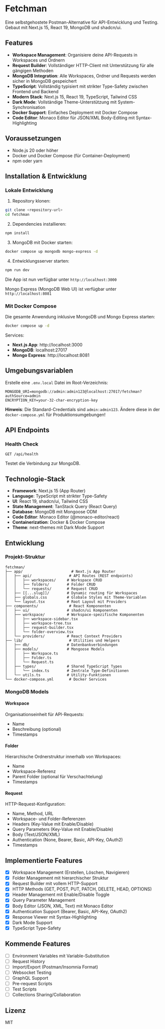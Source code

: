 # Fetchman

Eine selbstgehostete Postman-Alternative für API-Entwicklung und Testing. Gebaut mit Next.js 15, React 19, MongoDB und shadcn/ui.

## Features

- **Workspace Management**: Organisiere deine API-Requests in Workspaces und Ordnern
- **Request Builder**: Vollständiger HTTP-Client mit Unterstützung für alle gängigen Methoden
- **MongoDB Integration**: Alle Workspaces, Ordner und Requests werden sicher in MongoDB gespeichert
- **TypeScript**: Vollständig typisiert mit strikter Type-Safety zwischen Frontend und Backend
- **Modern Stack**: Next.js 15, React 19, TypeScript, Tailwind CSS
- **Dark Mode**: Vollständige Theme-Unterstützung mit System-Synchronisation
- **Docker Support**: Einfaches Deployment mit Docker Compose
- **Code Editor**: Monaco Editor für JSON/XML Body-Editing mit Syntax-Highlighting

## Voraussetzungen

- Node.js 20 oder höher
- Docker und Docker Compose (für Container-Deployment)
- npm oder yarn

## Installation & Entwicklung

### Lokale Entwicklung

1. Repository klonen:
```bash
git clone <repository-url>
cd fetchman
```

2. Dependencies installieren:
```bash
npm install
```

3. MongoDB mit Docker starten:
```bash
docker compose up mongodb mongo-express -d
```

4. Entwicklungsserver starten:
```bash
npm run dev
```

Die App ist nun verfügbar unter `http://localhost:3000`

Mongo Express (MongoDB Web UI) ist verfügbar unter `http://localhost:8081`

### Mit Docker Compose

Die gesamte Anwendung inklusive MongoDB und Mongo Express starten:

```bash
docker compose up -d
```

Services:
- **Next.js App**: http://localhost:3000
- **MongoDB**: localhost:27017
- **Mongo Express**: http://localhost:8081

## Umgebungsvariablen

Erstelle eine `.env.local` Datei im Root-Verzeichnis:

```env
MONGODB_URI=mongodb://admin:admin123@localhost:27017/fetchman?authSource=admin
ENCRYPTION_KEY=your-32-char-encryption-key
```

**Hinweis**: Die Standard-Credentials sind `admin:admin123`. Ändere diese in der `docker-compose.yml` für Produktionsumgebungen!

## API Endpoints

### Health Check
```
GET /api/health
```
Testet die Verbindung zur MongoDB.

## Technologie-Stack

- **Framework**: Next.js 15 (App Router)
- **Language**: TypeScript mit strikter Type-Safety
- **UI**: React 19, shadcn/ui, Tailwind CSS
- **State Management**: TanStack Query (React Query)
- **Database**: MongoDB mit Mongoose ODM
- **Code Editor**: Monaco Editor (@monaco-editor/react)
- **Containerization**: Docker & Docker Compose
- **Theme**: next-themes mit Dark Mode Support

## Entwicklung

### Projekt-Struktur

```
fetchman/
├── app/                      # Next.js App Router
│   ├── api/                 # API Routes (REST endpoints)
│   │   ├── workspaces/     # Workspace CRUD
│   │   ├── folders/        # Folder CRUD
│   │   └── requests/       # Request CRUD
│   ├── [[...slug]]/        # Dynamic routing für Workspaces
│   ├── globals.css         # Globale Styles mit Theme-Variablen
│   └── layout.tsx          # Root Layout mit Providers
├── components/              # React Komponenten
│   ├── ui/                 # shadcn/ui Komponenten
│   ├── workspace/          # Workspace-spezifische Komponenten
│   │   ├── workspace-sidebar.tsx
│   │   ├── workspace-tree.tsx
│   │   ├── request-builder.tsx
│   │   └── folder-overview.tsx
│   └── providers/          # React Context Providers
├── lib/                     # Utilities und Helpers
│   ├── db/                 # Datenbankverbindungen
│   ├── models/             # Mongoose Models
│   │   ├── Workspace.ts
│   │   ├── Folder.ts
│   │   └── Request.ts
│   ├── types/              # Shared TypeScript Types
│   │   └── index.ts        # Zentrale Type-Definitionen
│   └── utils.ts            # Utility-Funktionen
└── docker-compose.yml       # Docker Services
```

### MongoDB Models

#### Workspace
Organisationseinheit für API-Requests:
- Name
- Beschreibung (optional)
- Timestamps

#### Folder
Hierarchische Ordnerstruktur innerhalb von Workspaces:
- Name
- Workspace-Referenz
- Parent Folder (optional für Verschachtelung)
- Timestamps

#### Request
HTTP-Request-Konfiguration:
- Name, Method, URL
- Workspace- und Folder-Referenzen
- Headers (Key-Value mit Enable/Disable)
- Query Parameters (Key-Value mit Enable/Disable)
- Body (Text/JSON/XML)
- Authentication (None, Bearer, Basic, API-Key, OAuth2)
- Timestamps

## Implementierte Features

- [x] Workspace Management (Erstellen, Löschen, Navigieren)
- [x] Folder Management mit hierarchischer Struktur
- [x] Request Builder mit vollem HTTP-Support
- [x] HTTP Methods (GET, POST, PUT, PATCH, DELETE, HEAD, OPTIONS)
- [x] Header Management mit Enable/Disable Toggle
- [x] Query Parameter Management
- [x] Body Editor (JSON, XML, Text) mit Monaco Editor
- [x] Authentication Support (Bearer, Basic, API-Key, OAuth2)
- [x] Response Viewer mit Syntax-Highlighting
- [x] Dark Mode Support
- [x] TypeScript Type-Safety

## Kommende Features

- [ ] Environment Variables mit Variable-Substitution
- [ ] Request History
- [ ] Import/Export (Postman/Insomnia Format)
- [ ] Websocket Testing
- [ ] GraphQL Support
- [ ] Pre-request Scripts
- [ ] Test Scripts
- [ ] Collections Sharing/Collaboration

## Lizenz

MIT
